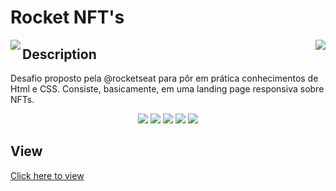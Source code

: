 # Rocket NFT's
<!-- Badges to the projects  -->
<!--  Link: https://dev.to/envoy_/150-badges-for-github-pnk -->
<div>
<img src="https://img.shields.io/badge/HTML-239120?style=for-the-badge&logo=html5&logoColor=white" align="left"/>
<img src="https://img.shields.io/badge/CSS-239120?&style=for-the-badge&logo=css3&logoColor=white" align="right"/> 
</div>


## Description
Desafio proposto pela @rocketseat para pôr em prática conhecimentos de Html e CSS.
Consiste, basicamente, em uma landing page responsiva sobre NFTs.
                                                                                                              
<!-- Imagens/Ilustração do projeto -->
<div align="center">
  <img src="https://user-images.githubusercontent.com/88737351/157126964-0616aada-dacd-44d7-994d-5a23f3b153b9.png"/>
  <img src="https://user-images.githubusercontent.com/88737351/157127082-8c68b0cc-f4d4-48c5-ae02-04aaa9491100.png"/>
  <img src="https://user-images.githubusercontent.com/88737351/157127161-a286bfb6-085d-41ff-8db8-ebe9d1e1c979.png"/>
  <img src="https://user-images.githubusercontent.com/88737351/157127215-b9d4f024-10aa-4617-994c-bfe9cc1b8f40.png"/>
  <img src="https://user-images.githubusercontent.com/88737351/157127289-73ca6c1f-f00c-4b77-b947-b632a76d93eb.png"/>
</div>                                                                                                             

## View
<a href="https://caiquedebrito.github.io/rocket-nfts/">Click here to view</a>